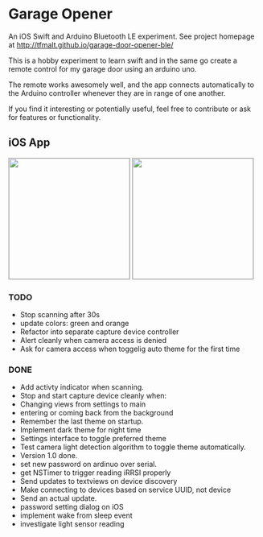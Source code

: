 
# Garage Opener

An iOS Swift and Arduino Bluetooth LE experiment.
See project homepage at http://tfmalt.github.io/garage-door-opener-ble/

This is a hobby experiment to learn swift and in the same go create a 
remote control for my garage door using an arduino uno.

The remote works awesomely well, and the app connects automatically to 
the Arduino controller whenever they are in range of one another. 

If you find it interesting or potentially useful, feel free to 
contribute or ask for features or functionality.

## iOS App
<img style="border: 1px solid #aaa" width="240px" src="http://tfmalt.github.io/garage-door-opener-ble/images/ios_scanning.jpg">
<img style="border: 1px solid #aaa" width="240px" src="http://tfmalt.github.io/garage-door-opener-ble/images/ios_settings.jpg">

### TODO
* Stop scanning after 30s
* update colors: green and orange
* Refactor into separate capture device controller
* Alert cleanly when camera access is denied
* Ask for camera access when toggelig auto theme for the first time

### DONE
* Add activty indicator when scanning.
* Stop and start capture device cleanly when:
* Changing views from settings to main
* entering or coming back from the background
* Remember the last theme on startup.
* Implement dark theme for night time
* Settings interface to toggle preferred theme
* Test camera light detection algorithm to toggle theme automatically.
* Version 1.0 done.
* set new password on ardinuo over serial.
* get NSTimer to trigger reading iRRSI properly
* Send updates to textviews on device discovery
* Make connecting to devices based on service UUID, not device
* Send an actual update.
* password setting dialog on iOS 
* implement wake from sleep event
* investigate light sensor reading
